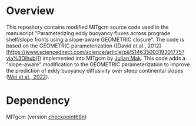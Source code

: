 # Overview
This repository contains modified MITgcm source code used in the manuscript "Parameterizing eddy buoyancy fluxes across prograde shelf/slope fronts using a slope-aware GEOMETRIC closure". The code is based on the GEOMETRIC parameterization ([David et al., 2012][https://www.sciencedirect.com/science/article/pii/S1463500319301775?via%3Dihub)]) implemented into MITgcm by [Julian Mak](https://github.com/julianmak/GEOMETRIC_code). This code adds a "slope-aware" modification to the GEOMETRIC parameterization to improve the prediction of eddy buoyancy diffusivity over steep continental slopes ([Wei et al., 2022](https://agupubs.onlinelibrary.wiley.com/doi/full/10.1029/2022MS003229)).  


# Dependency
MITgcm (version [checkpoint68n](https://zenodo.org/record/762177))
